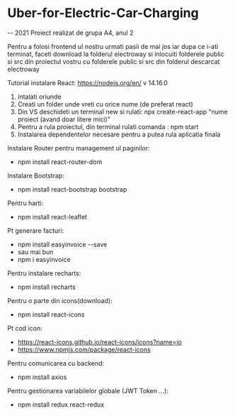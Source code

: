 # Uber-for-Electric-Car-Charging
--
2021
Proiect realizat de grupa A4, anul 2

Pentru a folosi frontend ul nostru urmati pasii de mai jos iar dupa ce i-ati terminat, faceti download la folderul electroway si inlocuiti folderele public si src
din proiectul vostru cu folderele public si src din folderul descarcat electroway

Tutorial instalare React:
https://nodejs.org/en/ v 14.16.0
1) intalati oriunde
2) Creati un folder unde vreti  cu orice nume (de preferat react)
3) Din VS deschideti un terminal new si rulati: 
npx create-react-app “nume proiect (avand doar litere mici)” 
4) Pentru a rula proiectul, din terminal rulati comanda : npm start
5) Instalarea dependentelor necesare pentru a putea rula aplicatia finala


Instalare Router pentru management ul paginilor:      
- npm install react-router-dom


Instalare Bootstrap: 
- npm install react-bootstrap bootstrap

Pentru harti:
- npm install react-leaflet
 
Pt generare facturi:
- npm install easyinvoice --save
- sau mai bun
- npm i easyinvoice

Pentru instalare recharts:
- npm install recharts

Pentru o parte din icons(download):
- npm install react-icons

Pt cod icon: 
- https://react-icons.github.io/react-icons/icons?name=io
- https://www.npmjs.com/package/react-icons

Pentru comunicarea cu backend:
- npm install axios

Pentru gestionarea variabilelor globale (JWT Token ...):
- npm install redux react-redux
